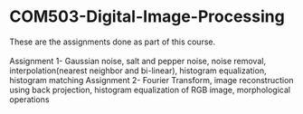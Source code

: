 # COM503-Digital-Image-Processing

These are the assignments done as part of this course.  
<br>
Assignment 1- Gaussian noise, salt and pepper noise, noise removal, interpolation(nearest neighbor and bi-linear), histogram equalization, histogram matching 
Assignment 2- Fourier Transform, image reconstruction using back projection, histogram equalization of RGB image, morphological operations
